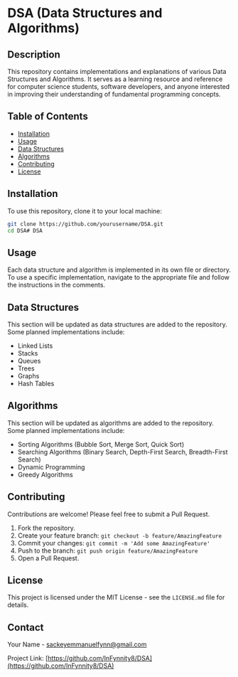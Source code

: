 # DSA (Data Structures and Algorithms)

## Description

This repository contains implementations and explanations of various Data Structures and Algorithms. It serves as a learning resource and reference for computer science students, software developers, and anyone interested in improving their understanding of fundamental programming concepts.

## Table of Contents

- [Installation](#installation)
- [Usage](#usage)
- [Data Structures](#data-structures)
- [Algorithms](#algorithms)
- [Contributing](#contributing)
- [License](#license)

## Installation

To use this repository, clone it to your local machine:

```bash
git clone https://github.com/yourusername/DSA.git
cd DSA# DSA
```

## Usage
Each data structure and algorithm is implemented in its own file or directory. To use a specific implementation, navigate to the appropriate file and follow the instructions in the comments.

## Data Structures
This section will be updated as data structures are added to the repository. Some planned implementations include:
- Linked Lists
- Stacks
- Queues
- Trees
- Graphs
- Hash Tables

## Algorithms
This section will be updated as algorithms are added to the repository. Some planned implementations include:
- Sorting Algorithms (Bubble Sort, Merge Sort, Quick Sort)
- Searching Algorithms (Binary Search, Depth-First Search, Breadth-First Search)
- Dynamic Programming
- Greedy Algorithms

## Contributing
Contributions are welcome! Please feel free to submit a Pull Request.

1. Fork the repository.
2. Create your feature branch:
   `git checkout -b feature/AmazingFeature`
3. Commit your changes:
   `git commit -m 'Add some AmazingFeature'`
4. Push to the branch:
   `git push origin feature/AmazingFeature`
5. Open a Pull Request.

## License
This project is licensed under the MIT License - see the `LICENSE.md` file for details.

## Contact
Your Name - sackeyemmanuelfynn@gmail.com

Project Link: [https://github.com/InFynnity8/DSA](https://github.com/InFynnity8/DSA)
